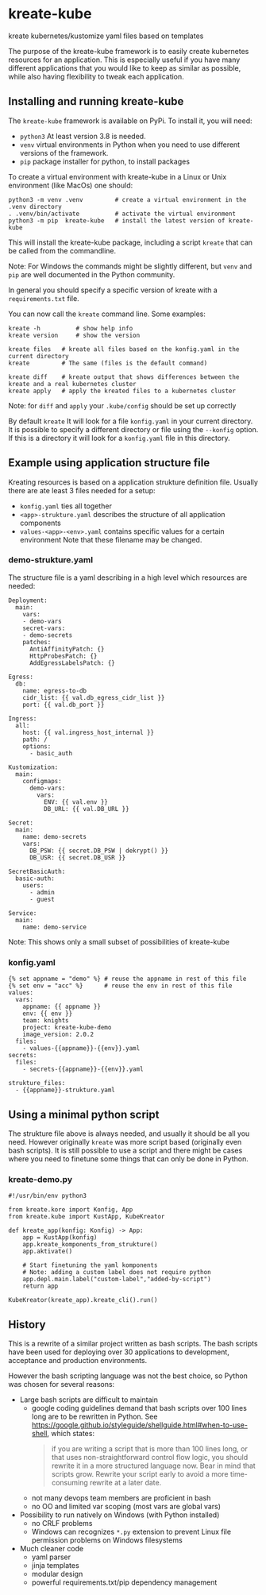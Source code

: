 # kreate-kube
kreate kubernetes/kustomize yaml files based on templates

The purpose of the kreate-kube framework is to easily create
kubernetes resources for an application.
This is especially useful if you have many different applications
that you would like to keep as similar as possible,
while also having flexibility to tweak each application.

## Installing and running kreate-kube
The `kreate-kube` framework is available on PyPi.
To install it, you will need:
- `python3`  At least version 3.8 is needed.
- `venv` virtual environments in Python when you need to use different versions of the framework.
- `pip` package installer for python, to install packages

To create a virtual environment with kreate-kube in a Linux or Unix environment (like MacOs) one should:
```
python3 -m venv .venv         # create a virtual environment in the .venv directory
. .venv/bin/activate          # activate the virtual environment
python3 -m pip  kreate-kube   # install the latest version of kreate-kube
```
This will install the kreate-kube package, including a script `kreate` that can be called from the commandline.

Note: For Windows the commands might be slightly different, but `venv` and `pip`
are well documented in the Python community.

In general you should specify a specific version of kreate with a `requirements.txt` file.

You can now call the `kreate` command line. Some examples:
```
kreate -h          # show help info
kreate version     # show the version

kreate files   # kreate all files based on the konfig.yaml in the current directory
kreate         # The same (files is the default command)

kreate diff    # kreate output that shows differences between the kreate and a real kubernetes cluster
kreate apply   # apply the kreated files to a kubernetes cluster
```
Note: for `diff` and `apply` your `.kube/config` should be set up correctly


By default `kreate` It will look for a file `konfig.yaml` in your current directory.
It is possible to specify a different directory or file using the `--konfig` option.
If this is a directory it will look for a `konfig.yaml` file in this directory.


## Example using application structure file
Kreating resources is based on a application strukture definition file.
Usually there are ate least 3 files needed for a setup:
- `konfig.yaml`  ties all together
- `<app>-strukture.yaml`  describes the structure of all application components
- `values-<app>-<env>.yaml`  contains specific values for a certain environment
Note that these filename may be changed.

### demo-strukture.yaml
The structure file is a yaml describing in a high level which resources
are needed:
```
Deployment:
  main:
    vars:
    - demo-vars
    secret-vars:
    - demo-secrets
    patches:
      AntiAffinityPatch: {}
      HttpProbesPatch: {}
      AddEgressLabelsPatch: {}

Egress:
  db:
    name: egress-to-db
    cidr_list: {{ val.db_egress_cidr_list }}
    port: {{ val.db_port }}

Ingress:
  all:
    host: {{ val.ingress_host_internal }}
    path: /
    options:
      - basic_auth

Kustomization:
  main:
    configmaps:
      demo-vars:
        vars:
          ENV: {{ val.env }}
          DB_URL: {{ val.DB_URL }}

Secret:
  main:
    name: demo-secrets
    vars:
      DB_PSW: {{ secret.DB_PSW | dekrypt() }}
      DB_USR: {{ secret.DB_USR }}

SecretBasicAuth:
  basic-auth:
    users:
      - admin
      - guest

Service:
  main:
    name: demo-service
```
Note: This shows only a small subset of possibilities of kreate-kube

### konfig.yaml
```
{% set appname = "demo" %} # reuse the appname in rest of this file
{% set env = "acc" %}      # reuse the env in rest of this file
values:
  vars:
    appname: {{ appname }}
    env: {{ env }}
    team: knights
    project: kreate-kube-demo
    image_version: 2.0.2
  files:
    - values-{{appname}}-{{env}}.yaml
secrets:
  files:
    - secrets-{{appname}}-{{env}}.yaml

strukture_files:
  - {{appname}}-strukture.yaml
```


## Using a minimal python script
The strukture file above is always needed, and usually it should be all you need.
However originally `kreate` was more script based (originally even bash scripts).
It is still possible to use a script and there might be cases where you need to finetune some things
that can only be done in Python.
### kreate-demo.py
```
#!/usr/bin/env python3

from kreate.kore import Konfig, App
from kreate.kube import KustApp, KubeKreator

def kreate_app(konfig: Konfig) -> App:
    app = KustApp(konfig)
    app.kreate_komponents_from_strukture()
    app.aktivate()

    # Start finetuning the yaml komponents
    # Note: adding a custom label does not require python
    app.depl.main.label("custom-label","added-by-script")
    return app

KubeKreator(kreate_app).kreate_cli().run()
```

## History
This is a rewrite of a similar project written as bash scripts.
The bash scripts have been used for deploying over 30 applications to
development, acceptance and production environments.

However the bash scripting language was not the best choice, so Python was chosen
for several reasons:
- Large bash scripts are difficult to maintain
  - google coding guidelines demand that bash scripts over 100 lines long are to be rewritten in Python.
    See https://google.github.io/styleguide/shellguide.html#when-to-use-shell, which states:
    > if you are writing a script that is more than 100 lines long, or that uses non-straightforward control flow logic,
    > you should rewrite it in a more structured language now.
    > Bear in mind that scripts grow.
    > Rewrite your script early to avoid a more time-consuming rewrite at a later date.
  - not many devops team members are proficient in bash
  - no OO and limited var scoping (most vars are global vars)
- Possibility to run natively on Windows (with Python installed)
  - no CRLF problems
  - Windows can recognizes `*.py` extension to prevent Linux file permission problems on Windows filesystems
- Much cleaner code
  - yaml parser
  - jinja templates
  - modular design
  - powerful requirements.txt/pip dependency management
